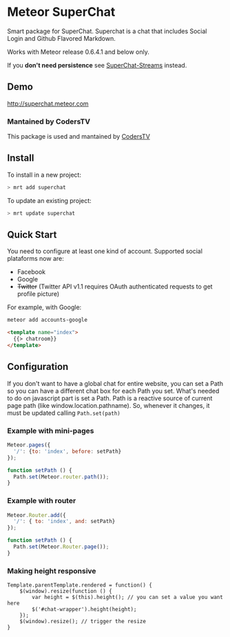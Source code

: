 Meteor SuperChat
================

Smart package for SuperChat. Superchat is a chat that includes Social Login and Github Flavored Markdown.

Works with Meteor release 0.6.4.1 and below only.

If you **don't need persistence** see [SuperChat-Streams](https://github.com/gabrielhpugliese/meteor_superchat_streams) instead.

## Demo

http://superchat.meteor.com

### Mantained by CodersTV

This package is used and mantained by [CodersTV](http://coderstv.com)

## Install

To install in a new project:
```bash
> mrt add superchat
```

To update an existing project:
```bash
> mrt update superchat
```

## Quick Start

You need to configure at least one kind of account. Supported social plataforms now are:
* Facebook
* Google
* ~~Twitter~~ (Twitter API v1.1 requires OAuth authenticated requests to
  get profile picture)

For example, with Google:

```bash
meteor add accounts-google
```

```html
<template name="index">
  {{> chatroom}}
</template>
```

## Configuration

If you don't want to have a global chat for entire website, you can set a Path so you can have a different chat box for each Path you set.
What's needed to do on javascript part is set a Path. Path is a reactive source of current page path (like window.location.pathname).
So, whenever it changes, it must be updated calling ```Path.set(path)```

### Example with mini-pages
```javascript
Meteor.pages({
  '/': {to: 'index', before: setPath}
});

function setPath () {
  Path.set(Meteor.router.path());
}
```

### Example with router
```javascript
Meteor.Router.add({
  '/': { to: 'index', and: setPath}
});

function setPath () {
  Path.set(Meteor.Router.page());
}
```

### Making height responsive
```
Template.parentTemplate.rendered = function() {
	$(window).resize(function () {
		var height = $(this).height(); // you can set a value you want here
		$('#chat-wrapper').height(height);
	});
	$(window).resize(); // trigger the resize
}
```
